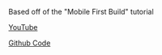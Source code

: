 Based off of the "Mobile First Build" tutorial

[YouTube](https://www.youtube.com/playlist?list=PL4cUxeGkcC9hH1tAjyUPZPjbj-7s200a4)

[Github Code](https://github.com/iamshaunjp/responsive-css-grid-build)
